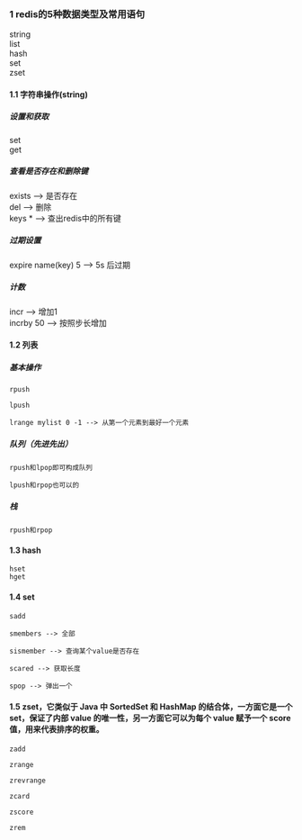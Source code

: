 
### 1 redis的5种数据类型及常用语句
string  
list  
hash  
set  
zset  

#### 1.1 字符串操作(string)

##### 设置和获取

set   
get  

##### 查看是否存在和删除键
exists --> 是否存在  
del --> 删除  
keys * --> 查出redis中的所有键  

##### 过期设置

expire name(key) 5 --> 5s 后过期  

##### 计数
incr  --> 增加1  
incrby 50 --> 按照步长增加  

#### 1.2 列表

##### 基本操作
	rpush 

	lpush
	
	lrange mylist 0 -1 --> 从第一个元素到最好一个元素
##### 队列（先进先出）
	rpush和lpop即可构成队列
	
	lpush和rpop也可以的
##### 栈
	rpush和rpop
	
#### 1.3 hash
	hset
	hget

#### 1.4 set
	sadd
	
	smembers --> 全部
	
	sismember --> 查询某个value是否存在
	
	scared --> 获取长度
	
	spop --> 弹出一个
	
#### 1.5 zset，它类似于 Java 中 SortedSet 和 HashMap 的结合体，一方面它是一个 set，保证了内部 value 的唯一性，另一方面它可以为每个 value 赋予一个 score 值，用来代表排序的权重。
	zadd   
	
	zrange  
	
	zrevrange  
	 
	zcard  
	
	zscore  
	
	zrem  
	
	



	

	 
	  
	
	
	
	
	










